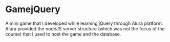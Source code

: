 # GamejQuery
A mini game that I developed while learning jQuery through Alura platform. 
Alura provided the nodeJS server structure (which was not the focus of the course) that i used to host the game and the database.
